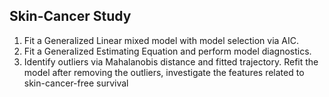 ## Skin-Cancer Study 

1. Fit a Generalized Linear mixed model with model selection via AIC.
2. Fit a Generalized Estimating Equation and perform model diagnostics. 
3. Identify outliers via Mahalanobis distance and fitted trajectory. Refit the model after removing the outliers, investigate
the features related to skin-cancer-free survival 
